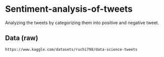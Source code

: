 # Sentiment-analysis-of-tweets
Analyzing the tweets by categorizing them into positive and negative tweet.

 ## Data (raw)
 ```bash
https://www.kaggle.com/datasets/ruchi798/data-science-tweets
```

